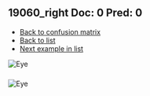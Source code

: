 ## 19060_right Doc: 0 Pred: 0
- [Back to confusion matrix](https://github.com/juliandewit/kaggle_retinopathy/blob/master/matrix.md)
- [Back to list](https://github.com/juliandewit/kaggle_retinopathy/blob/master/lists/00/list.md)
- [Next example in list](https://github.com/juliandewit/kaggle_retinopathy/blob/master/lists/00/19/19062_left.md)

![Eye](https://retinopaty.blob.core.windows.net/size1024/19060_right_0.jpeg)

### 

![Eye]()
